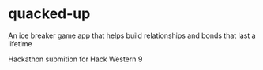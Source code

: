 # quacked-up
An ice breaker game app that helps build relationships and bonds that last a lifetime

Hackathon submition for Hack Western 9 
